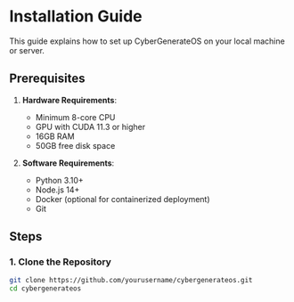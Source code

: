 # Installation Guide

This guide explains how to set up CyberGenerateOS on your local machine or server.

## Prerequisites

1. **Hardware Requirements**:
   - Minimum 8-core CPU
   - GPU with CUDA 11.3 or higher
   - 16GB RAM
   - 50GB free disk space

2. **Software Requirements**:
   - Python 3.10+
   - Node.js 14+
   - Docker (optional for containerized deployment)
   - Git

## Steps

### 1. Clone the Repository
```bash
git clone https://github.com/yourusername/cybergenerateos.git
cd cybergenerateos
